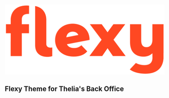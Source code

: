 ![Flexy Theme for Thelia's Back Office](assets/images/logo.png)

## Flexy Theme for Thelia's Back Office
